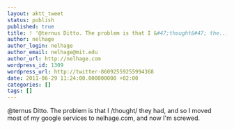 ```yaml
---
layout: aktt_tweet
status: publish
published: true
title: ! '@ternus Ditto. The problem is that I &#47;thought&#47; the...'
author: nelhage
author_login: nelhage
author_email: nelhage@mit.edu
author_url: http://nelhage.com
wordpress_id: 1309
wordpress_url: http://twitter-86092559255994368
date: 2011-06-29 11:24:00.000000000 +02:00
categories: []
tags: []
---
```

@ternus Ditto. The problem is that I &#47;thought&#47; they had, and so I moved most of my google services to nelhage.com, and now I'm screwed.
